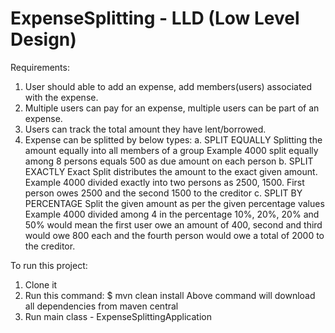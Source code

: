 # ExpenseSplitting - LLD (Low Level Design)

Requirements:

1. User should able to add an expense, add members(users) associated with the expense. 
2. Multiple users can pay for an expense, multiple users can be part of an expense.
3. Users can track the total amount they have lent/borrowed.
3. Expense can be splitted by below types:
        a. SPLIT EQUALLY Splitting the amount equally into all members of a group Example 4000 split equally among 8 persons equals 500 as due amount on each person
        b. SPLIT EXACTLY Exact Split distributes the amount to the exact given amount. Example 4000 divided exactly into two persons as 2500, 1500. First person owes 2500 and the second 1500 to the creditor
        c. SPLIT BY PERCENTAGE Split the given amount as per the given percentage values Example 4000 divided among 4 in the percentage 10%, 20%, 20% and 50% would mean the first user owe an amount of 400, second and third would owe 800 each and the fourth person would owe a total of 2000 to the creditor.
        
To run this project:

1. Clone it
2. Run this command: $ mvn clean install
   Above command will download all dependencies from maven central
3. Run main class - ExpenseSplittingApplication
